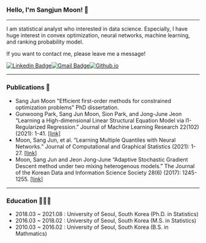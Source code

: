 ### Hello, I'm Sangjun Moon! 👋
----

I am statistical analyst who interested in data science. Especially, I have huge interest in convex optimization, neural networks, machine learning, and ranking probability model.

If you want to contact me, please leave me a message! 

[![Linkedin Badge](https://img.shields.io/badge/-LinkedIn-blue?style=flat-square&logo=Linkedin&logoColor=white&link=https://https://www.linkedin.com/in/sangjun-moon-357457188/)](https://www.linkedin.com/in/sangjun-moon-357457188/)[![Gmail Badge](https://img.shields.io/badge/Gmail-d14836?style=flat-square&logo=Gmail&logoColor=white&link=mailto:msj5589@gmail.com)](mailto:msj5589@gmail.com)[![Github.io](http://img.shields.io/badge/-Github.io-black?style=flat-square&logo=github&link=https://monster-moon.github.io/)](https://monster-moon.github.io/)

----
### Publications 📖
-   Sang Jun Moon "Efficient first-order methods for constrained optimization problems" PhD dissertation.
-   Gunwoong Park, Sang Jun Moon, Sion Park, and Jong-June Jeon “Learning a High-dimensional Linear Structural Equation Model via l1-Regularized Regression.” Journal of Machine Learning Research 22(102) (2021): 1-41. [[link]](http://jmlr.org/papers/v22/20-1005.html)
-   Moon, Sang Jun, et al. “Learning Multiple Quantiles with Neural Networks.” Journal of Computational and Graphical Statistics (2021): 1-27. [[link]](https://www.tandfonline.com/doi/full/10.1080/10618600.2021.1909601)
-   Moon, Sang Jun and Jeon Jong-June “Adaptive Stochastic Gradient Descent method under two mixing heterogenous models.” The Journal of the Korean Data and Information Science Society 28(6) (2017): 1245-1255. [[link]](https://www.dbpia.co.kr/pdf/pdfView.do?nodeId=NODE07404368&mark=0&useDate=&bookmarkCnt=0&ipRange=N&accessgl=Y&language=ko)

----
### Education 👨🏻‍🎓

-   2018.03 ~ 2021.08 : University of Seoul, South Korea (Ph.D. in Statistics)
-   2016.03 ~ 2018.02 : University of Seoul, South Korea (M.S. in Statistics)
-   2010.03 ~ 2016.02 : University of Seoul, South Korea (B.S. in Mathmatics)
